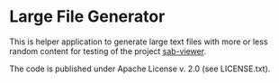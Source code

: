 # Large File Generator

This is helper application to generate large text files with
more or less random content for testing of the project 
[sab-viewer](https://github.com/DmitrySemikin/sab-viewer).

The code is published under Apache License v. 2.0 (see LICENSE.txt).
